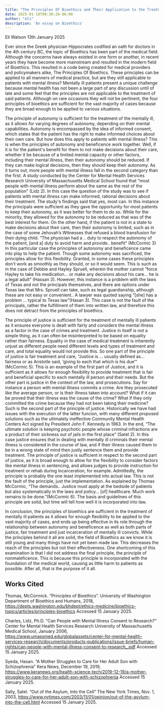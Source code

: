 ```yaml
---
title: "The Principles Of Bioethics and Their Application to the Treatment of Mentally-Ill Patients"
date: 2025-01-18T08:38:28-06:00
author: "eli"
description: 'An essay on Bioethics'
---
```

Eli Watson
13th January 2025


Ever since the Greek physician Hippocrates codified an oath for doctors in the 4th century BC, the topic of Bioethics has been part of the medical field. Although the concerns have always existed in one form or another, in recent years they have become more mainstream and resulted in the modern field of Bioethics. This resulted in a code being created  for medical providers and policymakers alike, The Principles Of Bioethics. These principles can be applied to all manners of medical practice, but are they still applicable to patients with mental illness? Mentally ill patients present a unique challenge because mental health has not been a large part of any discussion until of late and some feel that the principles are not applicable to the treatment of said patients. Although on rare occasions they will not be pertinent, the four principles of bioethics are sufficient for the vast majority of cases because they are broad enough to be applied to various situations. 


The principle of autonomy is sufficient for the treatment of the mentally ill, as it allows for varying degrees of autonomy, depending on their mental capabilities. Autonomy is encompassed by the idea of informed consent, which states that the patient has the right to make informed choices about their own care. But how does this apply to patients with mental illness? This is when the principles of autonomy and beneficence work together. Well, if it is for the patient's benefit for them to not make decisions about their care, whether it be because of a limited mental capacity or other factors, including their mental illness, then their autonomy should be reduced. If they can make logical decisions, then they should keep their autonomy. As it turns out, more people with mental illness fall in the second category than the first. A study conducted by the Center for Mental Health Services Research University of Massachusetts Medical School found that “most people with mental illness perform about the same as the rest of the population” (Lidz 2).  In this case the question of the study was to see if patients with mental illness can make informed, rational decisions about their treatment. The study's findings said that yes, most can. In this instance the principals were sufficient as they gave the opportunity for most patients to keep their autonomy, as it was better for them to do so. While for the minority, they allowed for the autonomy to be reduced as that was of the best interest for them. On the other hand, if the patient is not in a state to make decisions about their care, then their autonomy is limited, such as in the case of some Jehovah’s Witnesses that refused a blood transfusion for their dying child. “The physician had a .. duty to respect the autonomy of the patient, [and a] duty to avoid harm and provide.. benefit” (McCormic 3) In this particular case the principles of autonomy and beneficence came into play to help the patient. Though some autonomy was sacrificed, the principles allow for this flexibility. Granted, in some cases these principles don't work as smoothly as they should, or so it would seem. This is such as in the case of Debbie and Hayley Spruell, wherein the mother cannot “force Hayley to take his medication… or make any decisions about his care… he is a legal adult” (Hassan 3). However, this instance is a problem with the laws of Texas and not the principals themselves, and there are options under Texas law that Mrs. Spruell can take, such as legal guardianship, although these are not easy or convenient.. A lawyer was quoted saying “[she] has a problem … typical to Texas law”(Hasan 3). This case is not the fault of the principals, rather the fulfillment of them into written law, and therefore this does not detract from the principles of bioethics.


The principle of justice is sufficient for the treatment of mentally ill patients as it ensures everyone is dealt with fairly and considers the mental illness as a factor in the case of crimes and treatment. Justice in itself is not a simple thing, as it can often be misinterpreted to be based on equality rather than fairness. Equality in the case of medical treatment is inherently unjust as different people need different levels and types of treatment and care, and total equality would not provide this. So one part of the principle of justice is fair treatment and care, “Justice is … usually defined as... fairness or as Aristotle said, ‘giving to each that which is his due‘" (McCormic 5). This is an example of the first part of Justice, and it is sufficient as it allows for enough flexibility to provide treatment that is fair and beneficial specific to each mentally ill person and their needs. But the other part is justice in the context of the law, and prosecutions. Say for instance a person with mental illness commits a crime. Are they prosecuted like the average person, or is their illness taken into account? What if it can be proved that their illness was the cause of the crime? What if they only committed the crime because they had not been taking their medicine? Such is the second part of the principle of justice. Historically we have had issues with the execution of the latter funcion, with many different proposed solutions such as the ultimately ineffective Community Mental Health Centers Act signed by President John F. Kennedy in 1963. In the end, “The ultimate solution is keeping psychotic people whose criminal infractions are a product of their sickness out of jails in the first place” (Satel 2). In this case justice ensures that in dealing with mentally ill criminals their mental illness is considered in the course of law, and if their illness caused them to be in a wrong state of mind then justly sentence them and provide treatment. The principle of justice is sufficient in respect to the second part of justice, as it is broad enough to allow for the flexibility to consider factors like mental illness in sentencing, and allows judges to provide instruction for treatment or rehab during incarceration, for example. Admittedly, the principle is probably the one least implemented into actual law. This is not the fault of the principle, just the implementation. As explained by Thomas McCormic, “The demands.. Justice must apply at the bedside of patients but also systematically in the laws and policy… [of] healthcare. Much work remains to be done.”(McCormic 6). The basis and guidelines of this principle are solid, but time will tell how well it is incorporated into law. 


In conclusion, the principles of bioethics are sufficient in the treatment of mentally ill patients as it allows for enough flexibility to be applied to the vast majority of cases, and ends up being effective in its role through the relationship between autonomy and beneficence as well as both parts of justice, fair treatment and just incarceration of mentally ill convicts. While the principles behind it all are solid, the field of Bioethics as we know it is still young and many things have not yet been made law. This decreases the reach of the principles but not their effectiveness. One shortcoming of this examination is that I did not address the final principle, the principle of nonmaleficence. This is because this principle is incorporated with the foundation of the medical world, causing as little harm to patients as possible. After all, that is the purpose of it all.


## Works Cited
Thomas, McCormick. “Principles of Bioethics”. University of Washington Department of Bioethics and Humans,     2018,  https://depts.washington.edu/bhdept/ethics-medicine/bioethics-topics/articles/principles-bioethics
Accessed 15 January 2025.


Charles, Lidz, Ph.D. “Can People with Mental Illness Consent to Research?” Center for Mental Health Services Research University of Massachusetts Medical School, January 2006, https://www.umassmed.edu/globalassets/center-for-mental-health-services-research/documents/products-publications/issue-briefs/human-rights/can-people-with-mental-illness-consent-to-research_.pdf
Accessed 15 January 2025.


Syeda, Hasan. “A Mother Struggles to Care for Her Adult Son with Schizophrenia” Kera News, December 19, 2019, https://www.keranews.org/health-science-tech/2019-12-19/a-mother-struggles-to-care-for-her-adult-son-with-schizophrenia
Accessed 15 January 2025.


Sally, Satel. “Out of the Asylum, Into the Cell” The New York Times, Nov. 1, 2003, https://www.nytimes.com/2003/11/01/opinion/out-of-the-asylum-into-the-cell.html
Accessed 15 January 2025.